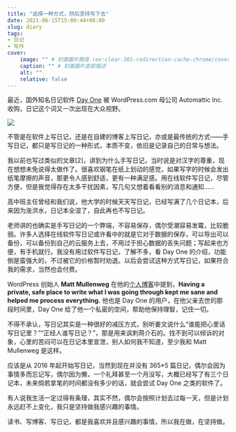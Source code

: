 ```yaml
---
title: "选择一种方式，然后坚持写下去"
date: 2021-06-15T15:00:44+08:00
slug: diary
tags:
- 日记
- 写作
cover:
    image: "" # 封面圖片路径 (ex:clear-301-redirection-cache-chrome/cover.jpg)
    caption: "" # 封面圖片底部描述
    alt: ""
    relative: false
---
```

最近，国外知名日记软件 [Day One](https://dayoneapp.com/) 被 WordPress.com 母公司 Automattic lnc.收购，日记这个词又一次出现在大众视野。

![](https://rmt.ladydaily.com/fetch/lucy/storage/20210615211405.png)

不管是在软件上写日记，还是在自建的博客上写日记，亦或是最传统的方式——手写日记，都只是写日记的一种形式，本质不变，依旧是记录自己的日常与想法。 

我以前也写过类似的文章[2]，讲到为什么手写日记，当时说是对汉字的尊重，现在想想未免说得太做作了。很喜欢钢笔在纸上划动的感觉，如果写字的时候会发出纸笔摩擦的声音，那更令人感到舒适，更有一种满足感。用在线软件写日记，尽管方便，但是我觉得存在太多干扰因素，写几句又想着看看别的消息和通知…… 

高中班主任曾经和我们说，他大学的时候天天写日记，已经写满了几个日记本，后来因为涨洪水，日记本全湿了，自此再也不写日记。

老师讲的也确实是手写日记的一个弊端，不容易保存，偶尔受潮容易发霉，比较脆弱。许多人选择在线软件写日记或许看中的就是它对于数据的保存，可以导出可以备份，可以备份到自己的云服务上去，不用过于担心数据的丢失问题；写起来也方便，有手机就行。我没有用过软件写日记，了解不多，看 Day One 的介绍，功能倒是蛮强大的，不过被它的价格暂时劝退。以后会尝试这种方式写日记，如果符合我的需求，当然也会付费。 

WordPress 创始人 **Matt Mullenweg** 在他的[个人博客](https://ma.tt/2021/06/day-one-at-automattic/)中提到，**Having a private, safe place to write what I was going through kept me sane and helped me process everything.** 他也是 Day One 的用户，在他父亲去世的那段时间里，Day One 给了他一个私密的空间，帮助他保持理智，记住一切。

不得不承认，写日记其实是一种很好的减压方式，别听姜文说什么“谁能把心里话写日记里？”“正经人谁写日记？”，那是用来讽刺蒋介石的。找不到可以倾诉的对象，心里的苦闷可以在日记本里宣泄，别人如何我不知道，至少我和 Matt Mullenweg 是这样。 

应该是从 2016 年起开始写日记，当然到现在并没有 365*5 篇日记，偶尔会因为事情多而忘记写，偶尔因为懒，一个礼拜甚至一个月没写，大概已经写了有三个日记本，未来倘若拿笔的时间都没有多少的话，就会尝试 Day One 之类的软件了。 

有人说我生活一定过得有条理，其实不然，偶尔会按照计划去过每一天，但是计划永远赶不上变化，我只是坚持做我感兴趣的事情。

读书、写博客、写日记，都是我喜欢并且感兴趣的事情，所以我在做，在坚持做。 
